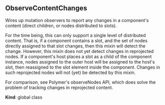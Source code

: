 <a name="ObserveContentChanges"></a>
## ObserveContentChanges
Wires up mutation observers to report any changes in a component's
content (direct children, or nodes distributed to slots).

For the time being, this can only support a single level of distributed
content. That is, if a component contains a slot, and the set of nodes
directly assigned to that slot changes, then this mixin will detect the
change. However, this mixin does not yet detect changes in reprojected
nodes. If a component's host places a slot as a child of the component
instance, nodes assigned to the outer host will be assigned to the host's
slot, then reassigned to the slot element inside the component. Changes in
such reprojected nodes will not (yet) be detected by this mixin.

For comparison, see Polymer's observeNodes API, which does solve the problem
of tracking changes in reprojected content.

**Kind**: global class  
